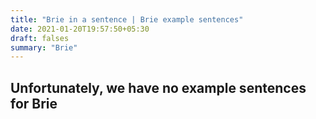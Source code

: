 ```yaml
---
title: "Brie in a sentence | Brie example sentences"
date: 2021-01-20T19:57:50+05:30
draft: falses
summary: "Brie"
---
```

## Unfortunately, we have no example sentences for Brie                 
